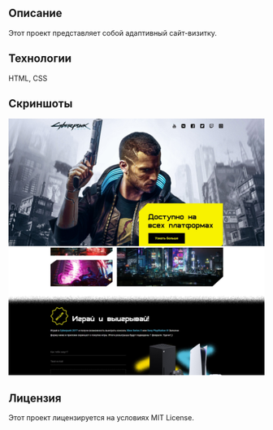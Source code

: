 ## Описание

Этот проект представляет собой адаптивный сайт-визитку.

## Технологии

HTML, CSS

## Скриншоты

![Скриншот](./img/screenshots/screenshot1.jpg)
![Скриншот](./img/screenshots/screenshot2.jpg)

## Лицензия

Этот проект лицензируется на условиях MIT License.
